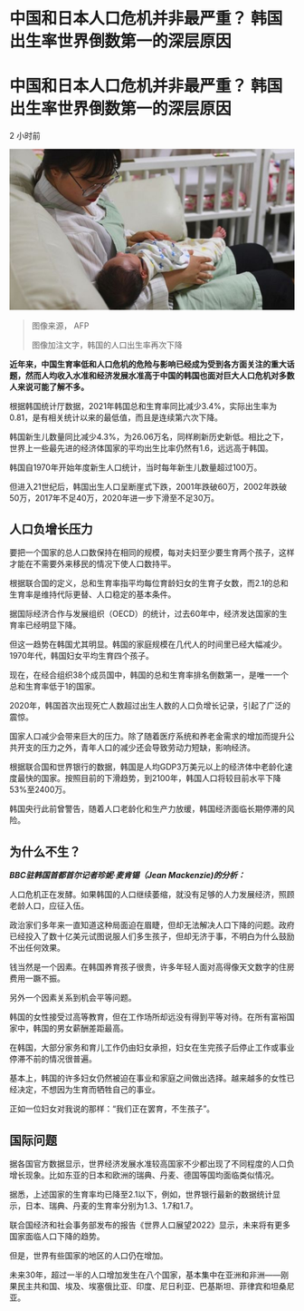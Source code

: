# 中国和日本人口危机并非最严重？ 韩国出生率世界倒数第一的深层原因

#  中国和日本人口危机并非最严重？ 韩国出生率世界倒数第一的深层原因

2 小时前

![照顾新生儿](_116338677_gettyimages-816893786.jpg)

> 图像来源，  AFP
>
> 图像加注文字，韩国的人口出生率再次下降

**近年来，中国生育率低和人口危机的危险与影响已经成为受到各方面关注的重大话题，然而人均收入水准和经济发展水准高于中国的韩国也面对巨大人口危机对多数人来说可能了解不多。**

根据韩国统计厅数据，2021年韩国总和生育率同比减少3.4%，实际出生率为0.81，是有相关统计以来的最低值，而且是连续第六次下降。

韩国新生儿数量同比减少4.3%，为26.06万名，同样刷新历史新低。相比之下，世界上一些最先进的经济体国家的平均出生比率仍然有1.6，远远高于韩国。

韩国自1970年开始年度新生人口统计，当时每年新生儿数量超过100万。

但进入21世纪后，韩国出生人口呈断崖式下跌，2001年跌破60万，2002年跌破50万，2017年不足40万，2020年进一步下滑至不足30万。

##  人口负增长压力

要把一个国家的总人口数保持在相同的规模，每对夫妇至少要生育两个孩子，这样才能在不需要外来移民的情况下使人口数持平。

根据联合国的定义，总和生育率指平均每位育龄妇女的生育子女数，而2.1的总和生育率是维持代际更替、人口稳定的基本条件。

据国际经济合作与发展组织（OECD）的统计，过去60年中，经济发达国家的生育率已经明显下降。

但这一趋势在韩国尤其明显。韩国的家庭规模在几代人的时间里已经大幅减少。1970年代，韩国妇女平均生育四个孩子。

现在，在经合组织38个成员国中，韩国的总和生育率排名倒数第一，是唯一一个总和生育率低于1的国家。

2020年，韩国首次出现死亡人数超过出生人数的人口负增长记录，引起了广泛的震惊。

国家人口减少会带来巨大的压力。除了随着医疗系统和养老金需求的增加而提升公共开支的压力之外，青年人口的减少还会导致劳动力短缺，影响经济。

根据联合国和世界银行的数据，韩国是人均GDP3万美元以上的经济体中老龄化速度最快的国家。按照目前的下滑趋势，到2100年，韩国人口将较目前水平下降53%至2400万。

韩国央行此前曾警告，随着人口老龄化和生产力放缓，韩国经济面临长期停滞的风险。

##  为什么不生？

_**BBC驻韩国首都首尔记者珍妮·麦肯锡（Jean Mackenzie)的分析：**_

人口危机正在发酵。如果韩国的人口继续萎缩，就没有足够的人力发展经济，照顾老龄人口，应征入伍。

政治家们多年来一直知道这种局面迫在眉睫，但却无法解决人口下降的问题。政府已经投入了数十亿美元试图说服人们多生孩子，但却无济于事，不明白为什么鼓励不出任何效果。

钱当然是一个因素。在韩国养育孩子很贵，许多年轻人面对高得像天文数字的住房费用一蹶不振。

另外一个因素关系到机会平等问题。

韩国的女性接受过高等教育，但在工作场所却远没有得到平等对待。在所有富裕国家中，韩国的男女薪酬差距最高。

在韩国，大部分家务和育儿工作仍由妇女承担，妇女在生完孩子后停止工作或事业停滞不前的情况很普遍。

基本上，韩国的许多妇女仍然被迫在事业和家庭之间做出选择。越来越多的女性已经决定，不想因为生育而牺牲自己的事业。

正如一位妇女对我说的那样：“我们正在罢育，不生孩子”。

##  国际问题

据各国官方数据显示，世界经济发展水准较高国家不少都出现了不同程度的人口负增长现象。比如东亚的日本和欧洲的瑞典、丹麦、德国等国均面临类似情况。

据悉，上述国家的生育率均已降至2.1以下，例如，世界银行最新的数据统计显示，日本、瑞典、丹麦的生育率分别为1.3、1.7和1.7。

联合国经济和社会事务部发布的报告《世界人口展望2022》显示，未来将有更多国家面临人口下降的趋势。

但是，世界有些国家的地区的人口仍在增加。

未来30年，超过一半的人口增加发生在八个国家，基本集中在亚洲和非洲——刚果民主共和国、埃及、埃塞俄比亚、印度、尼日利亚、巴基斯坦、菲律宾和坦桑尼亚。


